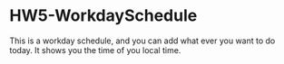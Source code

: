 # HW5-WorkdaySchedule
This is a workday schedule, and you can add what ever you want to do today. It shows you the time of you local time.